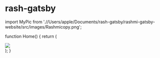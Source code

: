 # rash-gatsby
import MyPic from './/Users/apple/Documents/rash-gatsby/rashmi-gatsby-website/src/images/Rashmicopy.png';

function Home() {
  return (
    <div>
      <img src={MyPic}/>
    </div>
  );
}